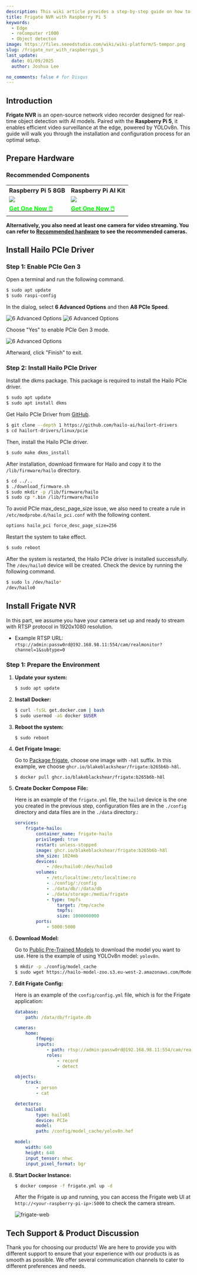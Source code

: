 ```yaml
---
description: This wiki article provides a step-by-step guide on how to deploy Frigate NVR on Raspberry Pi 5 with Hailo 8 running yolov8n.
title: Frigate NVR with Raspberry Pi 5
keywords:
  - Edge
  - reComputer r1000
  - Object detecton
image: https://files.seeedstudio.com/wiki/wiki-platform/S-tempor.png
slug: /frigate_nvr_with_raspberrypi_5
last_update:
  date: 01/09/2025
  author: Joshua Lee

no_comments: false # for Disqus
---
```



## Introduction

**Frigate NVR** is an open-source network video recorder designed for real-time object detection with AI models. Paired with the **Raspberry Pi 5**, it enables efficient video surveillance at the edge, powered by YOLOv8n. This guide will walk you through the installation and configuration process for an optimal setup.

## Prepare Hardware

### Recommended Components

<div class="table-center">
	<table align="center">
	<tr>
		<th>Raspberry Pi 5 8GB</th>
		<th>Raspberry Pi AI Kit</th>
	</tr>
    <tr>
      <td><img src="https://media-cdn.seeedstudio.com/media/catalog/product/cache/bb49d3ec4ee05b6f018e93f896b8a25d/2/-/2-102110919-raspberry-pi-5-8gb-font.jpg" style={{width:600, height:'auto'}}/></td>
	  <td><img src="https://media-cdn.seeedstudio.com/media/catalog/product/cache/bb49d3ec4ee05b6f018e93f896b8a25d/2/-/2-113060086-raspberry-pi-ai-kit-all.jpg" style={{width:600, height:'auto'}}/></td>
    </tr>
		<tr>
			<td>
				<div class="get_one_now_container" style={{textAlign:'center'}}>
					<a class="get_one_now_item" href="https://www.seeedstudio.com/Raspberry-Pi-5-8GB-p-5810.html">
					<strong><span><font color={'FFFFFF'} size={"4"}> Get One Now 🖱️</font></span></strong>
					</a>
				</div>
			</td>
			<td>
				<div class="get_one_now_container" style={{textAlign:'center'}}>
					<a class="get_one_now_item" href="https://www.seeedstudio.com/Raspberry-Pi-AI-Kit-p-5900.html">
					<strong><span><font color={'FFFFFF'} size={"4"}> Get One Now 🖱️</font></span></strong>
					</a>
				</div>
			</td>
		</tr>
	</table>
</div>

**Alternatively, you also need at least one camera for video streaming. You can refer to [Recommended hardware](https://docs.frigate.video/frigate/hardware#cameras) to see the recommended cameras.**

## Install Hailo PCIe Driver

### Step 1: Enable PCIe Gen 3

Open a terminal and run the following command.

```bash
$ sudo apt update
$ sudo raspi-config
```

In the dialog, select **6 Advanced Options** and then **A8 PCIe Speed**.

![6 Advanced Options](https://raw.githubusercontent.com/Seeed-Projects/Benchmarking-YOLOv8-on-Raspberry-PI-reComputer-r1000-and-AIkit-Hailo-8L/main/resource/1.png)
![6 Advanced Options](https://raw.githubusercontent.com/Seeed-Projects/Benchmarking-YOLOv8-on-Raspberry-PI-reComputer-r1000-and-AIkit-Hailo-8L/main/resource/2.png)

Choose "Yes" to enable PCIe Gen 3 mode.

![6 Advanced Options](https://raw.githubusercontent.com/Seeed-Projects/Benchmarking-YOLOv8-on-Raspberry-PI-reComputer-r1000-and-AIkit-Hailo-8L/main/resource/3.png)

Afterward, click "Finish" to exit.

### Step 2: Install Hailo PCIe Driver

Install the dkms package. This package is required to install the Hailo PCIe driver.

```bash
$ sudo apt update
$ sudo apt install dkms
```

Get Hailo PCIe Driver from [GitHub](https://github.com/hailo-ai/hailort-drivers).

```bash
$ git clone --depth 1 https://github.com/hailo-ai/hailort-drivers
$ cd hailort-drivers/linux/pcie
```

Then, install the Hailo PCIe driver.

```bash
$ sudo make dkms_install
```

After installation, download firmware for Hailo and copy it to the `/lib/firmware/hailo` directory.

```bash
$ cd ../..
$ ./download_firmware.sh
$ sudo mkdir -p /lib/firmware/hailo
$ sudo cp *.bin /lib/firmware/hailo
```

To avoid PCIe max_desc_page_size issue, we also need to create a rule in `/etc/modprobe.d/hailo_pci.conf` with the following content.

```bash
options hailo_pci force_desc_page_size=256
```

Restart the system to take effect.

```bash
$ sudo reboot
```

After the system is restarted, the Hailo PCIe driver is installed successfully. The `/dev/hailo0` device will be created. Check the device by running the following command.

```bash
$ sudo ls /dev/hailo*
/dev/hailo0
```

## Install Frigate NVR

In this part, we assume you have your camera set up and ready to stream with RTSP protocol in 1920x1080 resolution.

- Example RTSP URL: `rtsp://admin:passw0rd@192.168.98.11:554/cam/realmonitor?channel=1&subtype=0`

### Step 1: Prepare the Environment

1. **Update your system:**

   ```bash
   $ sudo apt update
   ```

2. **Install Docker:**

   ```bash
   $ curl -fsSL get.docker.com | bash
   $ sudo usermod -aG docker $USER
   ```

3. **Reboot the system:**

   ```
   $ sudo reboot
   ```

4. **Get Frigate Image:**

    Go to [Package frigate](https://github.com/blakeblackshear/frigate/pkgs/container/frigate/versions), choose one image with `-h8l` suffix. In this example, we choose `ghcr.io/blakeblackshear/frigate:b265b6b-h8l`.

   ```bash
   $ docker pull ghcr.io/blakeblackshear/frigate:b265b6b-h8l
   ```

5. **Create Docker Compose File:**

    Here is an example of the `frigate.yml` file, the `hailo0` device is the one you created in the previous step, configuration files are in the `./config` directory and data files are in the `./data` directory.:

    ```yaml
    services:
        frigate-hailo:
            container_name: frigate-hailo
            privileged: true
            restart: unless-stopped
            image: ghcr.io/blakeblackshear/frigate:b265b6b-h8l
            shm_size: 1024mb
            devices:
                - /dev/hailo0:/dev/hailo0
            volumes:
                - /etc/localtime:/etc/localtime:ro
                - ./config/:/config
                - ./data/db/:/data/db
                - ./data/storage:/media/frigate
                - type: tmpfs
                    target: /tmp/cache
                    tmpfs:
                    size: 1000000000
            ports:
                - 5000:5000
    ```

6. **Download Model:**

    Go to [Public Pre-Trained Models](https://github.com/hailo-ai/hailo_model_zoo/blob/master/docs/public_models/HAILO8/HAILO8_object_detection.rst) to download the model you want to use. Here is the example of using YOLOv8n model: `yolov8n`.

    ```bash
    $ mkdir -p ./config/model_cache
    $ sudo wget https://hailo-model-zoo.s3.eu-west-2.amazonaws.com/ModelZoo/Compiled/v2.14.0/hailo8/yolov8n.hef -O ./config/model_cache/yolov8n.hef
    ```

9. **Edit Frigate Config:**

    Here is an example of the `config/config.yml` file, which is for the Frigate application:

    ```yml
    database:
        path: /data/db/frigate.db

    cameras:
        home:
            ffmpeg:
            inputs:
                - path: rtsp://admin:passw0rd@192.168.98.11:554/cam/realmonitor?channel=1&subtype=0
                roles:
                    - record
                    - detect

    objects:
        track:
            - person
            - cat

    detectors:
        hailo8l:
            type: hailo8l
            device: PCIe
            model:
            path: /config/model_cache/yolov8n.hef

    model:
        width: 640
        height: 640
        input_tensor: nhwc
        input_pixel_format: bgr
    ```

6. **Start Docker Instance:**

    ```bash
    $ docker compose -f frigate.yml up -d
    ```

    After the Frigate is up and running, you can access the Frigate web UI at `http://<your-raspberry-pi-ip>:5000` to check the camera stream.

    ![frigate-web](https://files.seeedstudio.com/wiki/reComputer-R1000/YOLOV8/frigate_web.webp)

## Tech Support & Product Discussion

Thank you for choosing our products! We are here to provide you with different support to ensure that your experience with our products is as smooth as possible. We offer several communication channels to cater to different preferences and needs.

<div class="button_tech_support_container">
<a href="https://forum.seeedstudio.com/" class="button_forum"></a> 
<a href="https://www.seeedstudio.com/contacts" class="button_email"></a>
</div>

<div class="button_tech_support_container">
<a href="https://discord.gg/eWkprNDMU7" class="button_discord"></a> 
<a href="https://github.com/Seeed-Studio/wiki-documents/discussions/69" class="button_discussion"></a>
</div>